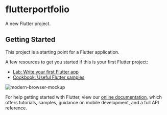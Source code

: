 # flutterportfolio

A new Flutter project.

## Getting Started

This project is a starting point for a Flutter application.

A few resources to get you started if this is your first Flutter project:

- [Lab: Write your first Flutter app](https://flutter.dev/docs/get-started/codelab)
- [Cookbook: Useful Flutter samples](https://flutter.dev/docs/cookbook)

![modern-browser-mockup](https://user-images.githubusercontent.com/71753594/111068802-45067280-84f0-11eb-965e-7a0db97d6c7b.png)

For help getting started with Flutter, view our
[online documentation](https://flutter.dev/docs), which offers tutorials,
samples, guidance on mobile development, and a full API reference.

